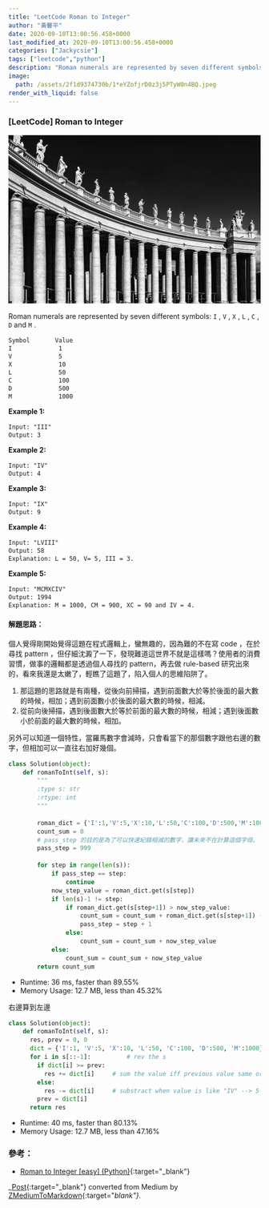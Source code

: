 ```yaml
---
title: "LeetCode Roman to Integer"
author: "黃馨平"
date: 2020-09-10T13:00:56.458+0000
last_modified_at: 2020-09-10T13:00:56.458+0000
categories: ["Jackycsie"]
tags: ["leetcode","python"]
description: "Roman numerals are represented by seven different symbols: I, V, X, L, C, D and M."
image:
  path: /assets/2f1d9374730b/1*eYZofjrD0z3j5PTyW0n4BQ.jpeg
render_with_liquid: false
---
```


### \[LeetCode\] Roman to Integer


![](/assets/2f1d9374730b/1*eYZofjrD0z3j5PTyW0n4BQ.jpeg)


Roman numerals are represented by seven different symbols: `I` , `V` , `X` , `L` , `C` , `D` and `M` \.
```
Symbol       Value
I             1
V             5
X             10
L             50
C             100
D             500
M             1000
```

**Example 1:**
```
Input: "III"
Output: 3
```

**Example 2:**
```
Input: "IV"
Output: 4
```

**Example 3:**
```
Input: "IX"
Output: 9
```

**Example 4:**
```
Input: "LVIII"
Output: 58
Explanation: L = 50, V= 5, III = 3.
```

**Example 5:**
```
Input: "MCMXCIV"
Output: 1994
Explanation: M = 1000, CM = 900, XC = 90 and IV = 4.
```
#### 解題思路：

個人覺得剛開始覺得這題在程式邏輯上，蠻無趣的，因為難的不在寫 code ，在於尋找 pattern ，但仔細沈澱了一下，發現難道這世界不就是這樣嗎？使用者的消費習慣，做事的邏輯都是透過個人尋找的 pattern，再去做 rule\-based 研究出來的，看來我還是太嫩了，輕瞧了這題了，陷入個人的思維陷阱了。
1. 那這題的思路就是有兩種，從後向前掃描，遇到前面數大於等於後面的最大數的時候，相加；遇到前面數小於後面的最大數的時候，相減。
2. 從前向後掃描，遇到後面數大於等於前面的最大數的時候，相減；遇到後面數小於前面的最大數的時候，相加。


另外可以知道一個特性，當羅馬數字會減時，只會看當下的那個數字跟他右邊的數字，但相加可以一直往右加好幾個。
```py
class Solution(object):
    def romanToInt(self, s):
        """
        :type s: str
        :rtype: int
        """
        
        roman_dict = {'I':1,'V':5,'X':10,'L':50,'C':100,'D':500,'M':1000}
        count_sum = 0
        # pass_step 的目的是為了可以快速紀錄相減的數字，讓未來不在計算這個字母。
        pass_step = 999
        
        for step in range(len(s)):
            if pass_step == step:
                continue
            now_step_value = roman_dict.get(s[step])
            if len(s)-1 != step:
                if roman_dict.get(s[step+1]) > now_step_value:
                    count_sum = count_sum + roman_dict.get(s[step+1]) - now_step_value
                    pass_step = step + 1
                else:
                    count_sum = count_sum + now_step_value
            else:
                count_sum = count_sum + now_step_value
        return count_sum
```
- Runtime: 36 ms, faster than 89\.55%
- Memory Usage: 12\.7 MB, less than 45\.32%


右邊算到左邊
```py
class Solution(object):
    def romanToInt(self, s):
      res, prev = 0, 0
      dict = {'I':1, 'V':5, 'X':10, 'L':50, 'C':100, 'D':500, 'M':1000}
      for i in s[::-1]:          # rev the s
        if dict[i] >= prev:
          res += dict[i]     # sum the value iff previous value same or more
        else:
          res -= dict[i]     # substract when value is like "IV" --> 5-1, "IX" --> 10 -1 etc 
        prev = dict[i]
      return res
```
- Runtime: 40 ms, faster than 80\.13%
- Memory Usage: 12\.7 MB, less than 47\.16%

### 參考：
- [Roman to Integer \[easy\] \(Python\)](https://blog.csdn.net/coder_orz/article/details/51448537){:target="_blank"}



_[Post](https://medium.com/jacky-life/leetcode-roman-to-integer-2f1d9374730b){:target="_blank"} converted from Medium by [ZMediumToMarkdown](https://github.com/ZhgChgLi/ZMediumToMarkdown){:target="_blank"}._
